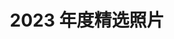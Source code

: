 ---
description: 西伯利亚的海鸥、苍山洱海、大饼的小屋、小狗老板、十七伏地魔、玉龙雪山、松赞林寺、夜爬灵山...
menus: "main"
title: 2023 年度精选照片
weight: 2
categories: ["2023"]
params:
  theme: dark
resources:
  - src: DSC01373.JPG
    params:
      cover: true
---
